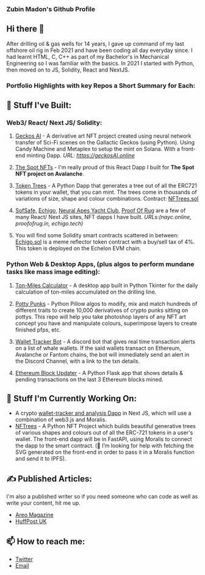 ### Zubin Madon's Github Profile

## Hi there 👋
After drilling oil & gas wells for 14 years, I gave up command of my last offshore oil rig in Feb 2021 and have been coding all day everyday since. I had learnt HTML, C, C++ as part of my Bachelor's in Mechanical Engineering so I was familiar with the basics. In 2021 I started with Python, then moved on to JS, Solidity, React and NextJS.

### Portfolio Highlights with key Repos a Short Summary for Each:

## 🔭 Stuff I've Built:
### Web3/ React/ Next JS/ Solidity:

1. [Geckos AI](https://github.com/zubin-madon/GeckosAI) - A derivative art NFT project created using neural network transfer of Sci-Fi scenes on the Gallactic Geckos (using Python). Using Candy Machine and Metaplex to setup the mint on Solana. With a front-end minting Dapp. *URL: https://geckosAI.online*

2. [The Spot NFTs](https://github.com/zubin-madon/spot-nft-dapp) - I'm really proud of this React Dapp I built for **The Spot NFT project on Avalanche**.

3. [Token Trees](https://tokentreesNFT.com) - A Python Dapp that generates a tree out of all the ERC721 tokens in your wallet, that you can mint. The trees come in thousands of variations of size, shape and colour combinations. Contract: [NFTrees.sol](https://github.com/zubin-madon/NFTrees/blob/main/contracts/trees_final.sol)

4. [SofSafe](https://github.com/zubin-madon/sofsafe), [Echigo](https://github.com/zubin-madon/echigo), [Neural Apes Yacht Club](https://github.com/zubin-madon/nayc), [Proof Of Rug](https://github.com/zubin-madon/ProofOfRug) are a few of many React/ Next JS sites, NFT dapps I have built. 
*URLs:(nayc.online, proofofrug.in, echigo.tech)*

5. You will find some Solidity smart contracts scattered in between: [Echigo.sol](https://gist.github.com/zubin-madon/1148e2934956e59bf7c98504f0dac6ea) is a meme reflector token contract with a buy/sell tax of 4%. This token is deployed on the Echelon EVM chain.

### Python Web & Desktop Apps, (plus algos to perform mundane tasks like mass image editing):
1. [Ton-Miles Calculator](https://github.com/zubin-madon/Ton-Miles-Manager-for-Oil-Rigs) - A desktop app built in Python Tkinter for the daily calculation of ton-miles accumulated on the drilling line.

2. [Potty Punks](https://github.com/zubin-madon/PottyPunksNFT) - Python Pillow algos to modify, mix and match hundreds of different traits to create 10,000 derivatives of crypto punks sitting on pottys. This repo will help you take photoshop layers of any NFT art concept you have and manipulate colours, superimpose layers to create finished pfps, etc.

3. [Wallet Tracker Bot](https://github.com/zubin-madon/Wallet-Tracker-Bot) - A discord bot that gives real time transaction alerts on a list of whale wallets. If the said wallets transact on Ethereum, Avalanche or Fantom chains, the bot will immediately send an alert in the Discord Channel, with a link to the txn details.

4. [Ethereum Block Updater](https://github.com/zubin-madon/Ethereum-Block-Updater) - A Python Flask app that shows details & pending transactions on the last 3 Ethereum blocks mined.

## 🔭 Stuff I'm Currently Working On:
- A crypto [wallet-tracker and analysis Dapp](https://github.com/zubin-madon/degenalysis) in Next JS, which will use a combination of web3.js and Moralis.
- [NFTrees](https://github.com/zubin-madon/NFTrees) - A Python NFT Project which builds beautiful generative trees of various shapes and colours out of all the ERC-721 tokens in a user's wallet. The front-end dapp will be in FastAPI, using Moralis to connect the dapp to the smart contract.
(🤔 I’m looking for help with fetching the SVG generated on the front-end in order to pass it in a Moralis function and send it to IPFS).

## ✍️ Published Articles:
I'm also a published writer so if you need someone who can code as well as write your content, hit me up.
- [Areo Magazine](https://areomagazine.com/author/zubin/)
- [HuffPost UK](https://www.huffingtonpost.co.uk/author/zubin-madon)

## 📫 How to reach me:
- [Twitter](https://twitter.com/zmadon)
- [Email](mailto:madon.zubin@gmail.com)


